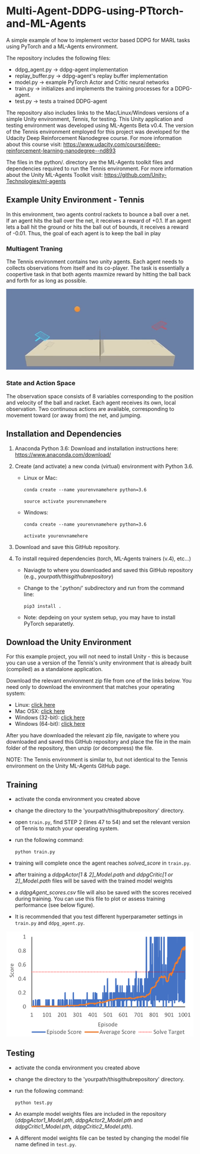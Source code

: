 # Multi-Agent-DDPG-using-PTtorch-and-ML-Agents
A simple example of how to implement vector based DDPG for MARL tasks using PyTorch and a ML-Agents environment.

The repository includes the following files:
- ddpg_agent.py -> ddpg-agent implementation
- replay_buffer.py -> ddpg-agent's replay buffer implementation
- model.py -> example PyTorch Actor and Critic neural networks
- train.py -> initializes and implements the training processes for a DDPG-agent.
- test.py -> tests a trained DDPG-agent

The repository also includes links to the Mac/Linux/Windows versions of a simple Unity environment, *Tennis*, for testing.
This Unity application and testing environment was developed using ML-Agents Beta v0.4. The version of the Tennis environment employed for this project was developed for the Udacity Deep Reinforcement Nanodegree course. For more information about this course visit: https://www.udacity.com/course/deep-reinforcement-learning-nanodegree--nd893

The files in the python/. directory are the ML-Agents toolkit files and dependencies required to run the Tennis environment.
For more information about the Unity ML-Agents Toolkit visit: https://github.com/Unity-Technologies/ml-agents

## Example Unity Environment - Tennis
In this environment, two agents control rackets to bounce a ball over a net. If an agent hits the ball over the net, it receives a reward of +0.1. If an agent lets a ball hit the ground or hits the ball out of bounds, it receives a reward of -0.01. Thus, the goal of each agent is to keep the ball in play

### Multiagent Traning
The Tennis environment contains two unity agents. Each agent needs to collects observations from itself and its co-player. The task is essentially a coopertive task in that both agents maxmize reward by hitting the ball back and forth for as long as possible. 

![Trained DDPG-Agents Playing Tennis](media/TennisPlay.gif)

### State and Action Space
The observation space consists of 8 variables corresponding to the position and velocity of the ball and racket. Each agent receives its own, local observation. Two continuous actions are available, corresponding to movement toward (or away from) the net, and jumping.

## Installation and Dependencies
1. Anaconda Python 3.6: Download and installation instructions here: https://www.anaconda.com/download/

2. Create (and activate) a new conda (virtual) environment with Python 3.6.
	- Linux or Mac:
	
		`conda create --name yourenvnamehere python=3.6`
	
		`source activate yourenvnamehere`

	- Windows:
	
		`conda create --name yourenvnamehere python=3.6`
	
		`activate yourenvnamehere`

3. Download and save this GitHub repository.

4. To install required dependencies (torch, ML-Agents trainers (v.4), etc...)
	- Naviagte to where you downloaded and saved this GitHub repository (e.g., *yourpath/thisgithubrepository*) 
	- Change to the '.python/' subdirectory and run from the command line:
	
		`pip3 install .`

	- Note: depdeing on your system setup, you may have to install PyTorch separatetly. 
		
## Download the Unity Environment
For this example project, you will not need to install Unity - this is because you can use a version of the Tennis's unity environment that is already built (compiled) as a standalone application. 

Download the relevant environment zip file from one of the links below. You need only to download the environment that matches your operating system:

- Linux: [click here](https://s3-us-west-1.amazonaws.com/udacity-drlnd/P3/Tennis/Tennis_Linux.zip)
- Mac OSX: [click here](https://s3-us-west-1.amazonaws.com/udacity-drlnd/P3/Tennis/Tennis.app.zip)
- Windows (32-bit): [click here](https://s3-us-west-1.amazonaws.com/udacity-drlnd/P3/Tennis/Tennis_Windows_x86.zip)
- Windows (64-bit): [click here](https://s3-us-west-1.amazonaws.com/udacity-drlnd/P3/Tennis/Tennis_Windows_x86_64.zip)

After you have downloaded the relevant zip file, navigate to where you downloaded and saved this GitHub repository and place the file in the main folder of the repository, then unzip (or decompress) the file.

NOTE: The Tennis environment is similar to, but not identical to the Tennis environment on the Unity ML-Agents GitHub page. 

## Training
 - activate the conda environment you created above
 - change the directory to the 'yourpath/thisgithubrepository' directory.
 - open `train.py`, find STEP 2 (lines 47 to 54) and set the relevant version of Tennis to match your operating system.
 - run the following command:
 
 	`python train.py`
	
 - training will complete once the agent reaches *solved_score* in `train.py`.
 - after training a *ddpgActor[1 & 2]_Model.path* and *ddpgCritic[1 or 2]_Model.path* files will be saved with the trained model weights
 - a *ddpgAgent_scores.csv* file will also be saved with the scores received during training. You can use this file to plot or assess training performance (see below figure).
 - It is recommended that you test different hyperparameter settings in `train.py` and `ddpg_agent.py`.

 ![Example of agent performance (score) as a function of training episodes](media/exampleTrainingScoresGraph.png)


## Testing
 - activate the conda environment you created above
 - change the directory to the 'yourpath/thisgithubrepository' directory.
 - run the following command:
 
 	`python test.py`
	
 - An example model weights files are included in the repository (*ddpgActor1_Model.pth*, *ddpgActor2_Model.pth* and *ddpgCritic1_Model.pth*, *ddpgCritic2_Model.pth*).
 - A different model weights file can be tested by changing the model file name defined in `test.py`.
